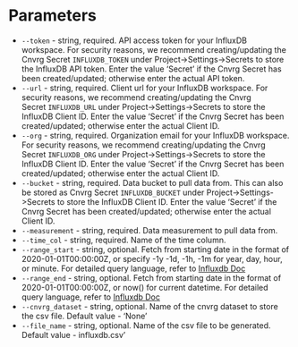 # Parameters

- `--token` - string, required. API access token for your InfluxDB workspace. For security reasons, we recommend creating/updating the Cnvrg Secret `INFLUXDB_TOKEN` under Project->Settings->Secrets to store the InfluxDB API token. Enter the value ‘Secret’ if the Cnvrg Secret has been created/updated; otherwise enter the actual API token.
- `--url` - string, required. Client url for your InfluxDB workspace. For security reasons, we recommend creating/updating the Cnvrg Secret `INFLUXDB_URL` under Project->Settings->Secrets to store the InfluxDB Client ID. Enter the value ‘Secret’ if the Cnvrg Secret has been created/updated; otherwise enter the actual Client ID.
- `--org` - string, required. Organization email for your InfluxDB workspace. For security reasons, we recommend creating/updating the Cnvrg Secret `INFLUXDB_ORG` under Project->Settings->Secrets to store the InfluxDB Client ID. Enter the value ‘Secret’ if the Cnvrg Secret has been created/updated; otherwise enter the actual Client ID.
- `--bucket` - string, required. Data bucket to pull data from. This can also be stored as Cnvrg Secret `INFLUXDB_BUCKET` under Project->Settings->Secrets to store the InfluxDB Client ID. Enter the value ‘Secret’ if the Cnvrg Secret has been created/updated; otherwise enter the actual Client ID.
- `--measurement` - string, required. Data measurement to pull data from. 
- `--time_col` - string, required. Name of the time column. 
- `--range_start` - string, optional. Fetch from starting date in the format of 2020-01-01T00:00:00Z, or specify -1y -1d, -1h, -1m for year, day, hour, or minute. For detailed query language, refer to [Influxdb Doc](https://docs.influxdata.com/influxdb/cloud/query-data/flux/Default)
- `--range_end` - string, optional. Fetch from starting date in the format of 2020-01-01T00:00:00Z, or now() for current datetime. For detailed query language, refer to [Influxdb Doc](https://docs.influxdata.com/influxdb/cloud/query-data/flux/Default)
- `--cnvrg_dataset` - string, optional. Name of the cnvrg dataset to store the csv file. Default value - ‘None’
- `--file_name` - string, optional. Name of the csv file to be generated. Default value - influxdb.csv’

